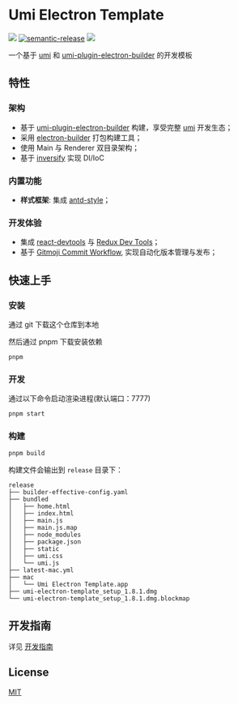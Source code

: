 # Umi Electron Template

![][version-url] [![semantic-release](https://img.shields.io/badge/%20%20%F0%9F%93%A6%F0%9F%9A%80-semantic--release-e10079.svg)](https://github.com/semantic-release/semantic-release) ![][license-url]

<!-- badge -->

[version-url]: https://img.shields.io/github/v/release/arvinxx/umi-electron-template
[license-url]: https://img.shields.io/github/license/arvinxx/umi-electron-template

一个基于 [umi][umi] 和 [umi-plugin-electron-builder][umi-plugin-electron-builder] 的开发模板


## 特性

### 架构

- 基于 [umi-plugin-electron-builder][umi-plugin-electron-builder] 构建，享受完整 [umi][umi] 开发生态；
- 采用 [electron-builder][electron-builder] 打包构建工具；
- 使用 Main 与 Renderer 双目录架构；
- 基于 [inversify][inversify] 实现 DI/IoC

### 内置功能

- **样式框架**: 集成 [antd-style][tailwindcss]；

### 开发体验

- 集成 [react-devtools][react-devtools] 与 [Redux Dev Tools][redux-devtools]；
- 基于 [Gitmoji Commit Workflow][gitmoji-commit-workflow], 实现自动化版本管理与发布；

<!-- url -->

[umi]: https://umijs.org/
[umi-plugin-electron-builder]: https://github.com/BySlin/umi-plugin-electron-builder
[react-devtools]: https://www.npmjs.com/package/react-devtools
[electron-builder]: https://www.electron.build/
[redux-devtools]: https://github.com/reduxjs/redux-devtools
[gitmoji-commit-workflow]: https://github.com/arvinxx/gitmoji-commit-workflow/
[tailwindcss]: https://antd-style.arvinx.app/
[typeorm]: https://typeorm.io/#/
[inversify]: https://github.com/inversify/InversifyJS

## 快速上手

### 安装

通过 git 下载这个仓库到本地

然后通过 pnpm 下载安装依赖

```bash
pnpm
```

### 开发

通过以下命令启动渲染进程(默认端口：7777)

```bash
pnpm start
```

### 构建

```bash
pnpm build
```

构建文件会输出到 `release` 目录下：

```
release
├── builder-effective-config.yaml
├── bundled
│   ├── home.html
│   ├── index.html
│   ├── main.js
│   ├── main.js.map
│   ├── node_modules
│   ├── package.json
│   ├── static
│   ├── umi.css
│   └── umi.js
├── latest-mac.yml
├── mac
│   └── Umi Electron Template.app
├── umi-electron-template_setup_1.8.1.dmg
└── umi-electron-template_setup_1.8.1.dmg.blockmap

```

## 开发指南

详见 [开发指南](./docs/guide.md)

## License

[MIT](./LICENSE)
